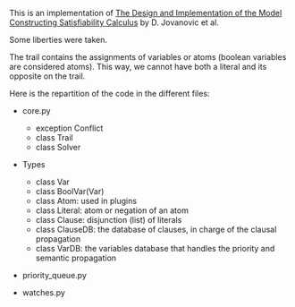 This is an implementation of [The Design and Implementation of the Model
Constructing Satisfiability Calculus](http://csl.sri.com/users/dejan/papers/jovanovic-fmcad2013.pdf) by D. Jovanovic et al.

Some liberties were taken.

The trail contains the assignments of variables or atoms (boolean variables are considered atoms).
This way, we cannot have both a literal and its opposite on the trail.


Here is the repartition of the code in the different files:

- core.py
    - exception Conflict
    - class Trail
    - class Solver
- Types
    - class Var
    - class BoolVar(Var)
    - class Atom: used in plugins
    - class Literal: atom or negation of an atom
    - class Clause: disjunction (list) of literals
    - class ClauseDB: the database of clauses, in charge of the clausal propagation
    - class VarDB: the variables database that handles the priority and semantic propagation

- priority_queue.py
- watches.py
    